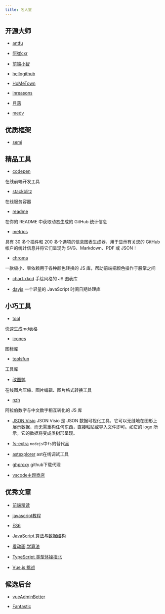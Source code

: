 ```yaml
---
title: 名人堂
---
```


## 开源大师

- [antfu](https://antfu.me/)

- [阿崔cxr](https://github.com/cuixiaorui)

- [前端小智](https://github.com/qq449245884/xiaozhi)

- [hellogithub](https://hellogithub.com/periodical/category/JavaScript%20%E9%A1%B9%E7%9B%AE/)
  
- [HoMeTown](https://blog.ishometown.com/)

- [inreasons](https://www.inreasons.cn/)

- [月落](https://www.yueluo.club/)

- [medv](https://medv.io/)

## 优质框架

- [semi](https://semi.design/zh-CN/)


## 精品工具

- [codepen](https://codepen.io/)

在线前端开发工具

- [stackblitz](https://stackblitz.com/)

在线服务容器

- [readme](https://github.com/anuraghazra/github-readme-stats/blob/master/docs/readme_cn.md)

在你的 README 中获取动态生成的 GitHub 统计信息

- [metrics](https://github.com/lowlighter/metrics)

具有 30 多个插件和 200 多个选项的信息图表生成器，用于显示有关您的 GitHub 帐户的统计信息并将它们呈现为 SVG、Markdown、PDF 或 JSON！

- [chroma](https://github.com/gka/chroma.js)


一款极小、零依赖用于各种颜色转换的 JS 库，帮助前端把颜色操作于股掌之间

- [chart.xkcd](https://github.com/timqian/chart.xkcd)
手绘风格的 JS 图表库

- [dayjs](https://dayjs.gitee.io/zh-CN/)
一个轻量的 JavaScript 时间日期处理库

## 小巧工具

- [tool](https://tool.lu/tables/)

快速生成md表格

- [icones](https://icones.js.org/)

图标库

- [toolsfun](https://tools.fun/index.html)

工具库

- [改图鸭](https://www.gaituya.com/)

在线图片压缩、图片编辑、图片格式转换工具

- [nzh](https://blog.whyoop.com/nzh/docs/#/)

阿拉伯数字与中文数字相互转化的 JS 库

- [JSON Visio](https://github.com/AykutSarac/jsonvisio.com)
JSON Visio 是 JSON 数据可视化工具，它可以无缝地在图形上展示数据，而无需重构任何东西，直接粘贴或导入文件即可。如它的 logo 所示，它的数据将变成类树形呈现。

- [fs-extra](https://github.com/jprichardson/node-fs-extra)
`nodejs`中`fs`的替代品 

- [astexplorer](https://astexplorer.net/)
ast在线调试工具

- [ghproxy](https://ghproxy.com/)
github下载代理

- [vscode主题商店](https://vscodethemes.com/)

## 优秀文章

- [前端精读](https://github.com/ascoders/weekly)

- [javascript教程](https://zh.javascript.info/)
  
- [ES6](https://es6.ruanyifeng.com/)
  
- [JavaScript 算法与数据结构](https://github.com/trekhleb/javascript-algorithms/blob/master/README.zh-CN.md)

- [看动画,学算法](https://blog.algomooc.com/)

- [TypeScript 类型体操指北](https://zhuanlan.zhihu.com/p/452657140)

- [Vue.js 挑战](https://cn-vuejs-challenges.netlify.app/)

## 候选后台

- [vueAdminBetter](https://github.com/chuzhixin/vue-admin-better/blob/master/README.md)

- [Fantastic](https://hooray.gitee.io/fantastic-admin/)